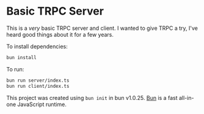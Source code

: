 # Basic TRPC Server

This is a _very_ basic TRPC server and client. I wanted to give TRPC a try, I've heard good things about it for a few years.

To install dependencies:

```bash
bun install
```

To run:

```bash
bun run server/index.ts
bun run client/index.ts
```

This project was created using `bun init` in bun v1.0.25. [Bun](https://bun.sh) is a fast all-in-one JavaScript runtime.
